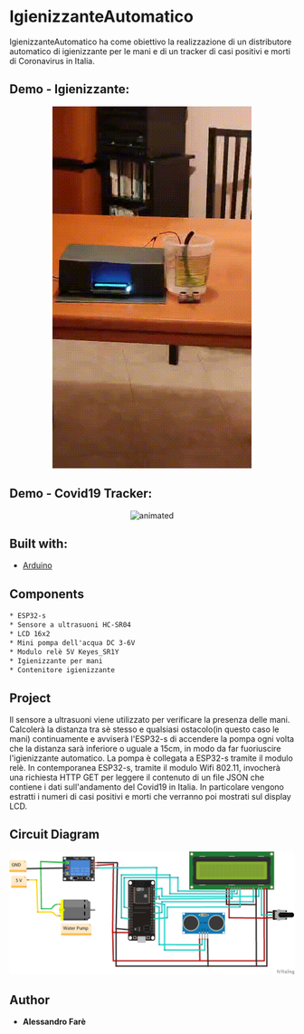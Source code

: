 # IgienizzanteAutomatico

IgienizzanteAutomatico ha come obiettivo la realizzazione di un distributore automatico di igienizzante per le mani e di un tracker di casi positivi e morti di Coronavirus in Italia.

## Demo - Igienizzante:

<p align="center">
  <img src="IgienizzanteAutomaticoDemo.gif" alt="animated" />
</p>

## Demo - Covid19 Tracker:

<p align="center">
  <img src="Covid19TrackerDemo.gif" alt="animated" />
</p>

## Built with:

* [Arduino](https://www.arduino.cc/)
  
## Components

```
* ESP32-s
* Sensore a ultrasuoni HC-SR04
* LCD 16x2
* Mini pompa dell'acqua DC 3-6V
* Modulo relè 5V Keyes_SR1Y
* Igienizzante per mani
* Contenitore igienizzante
```

## Project

Il sensore a ultrasuoni viene utilizzato per verificare la presenza delle mani. 
Calcolerà la distanza tra sè stesso e qualsiasi ostacolo(in questo caso le mani) continuamente e avviserà l'ESP32-s di accendere la pompa ogni volta che la distanza sarà inferiore o uguale a 15cm, in modo da far fuoriuscire l'igienizzante automatico.
La pompa è collegata a ESP32-s tramite il modulo relè.
In contemporanea ESP32-s, tramite il modulo Wifi 802.11, invocherà una richiesta HTTP GET per leggere il contenuto di un file JSON che contiene i dati sull'andamento del Covid19 in Italia. In particolare vengono estratti i numeri di casi positivi e morti che verranno poi mostrati sul display LCD.

## Circuit Diagram

<img width="650" src="images/IgienizzanteAutomatico-Circuit Diagram.png">

## Author

* **Alessandro Farè**
